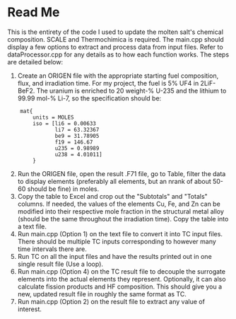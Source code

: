 # Read Me
This is the entirety of the code I used to update the molten salt's chemical composition. SCALE and Thermochimica is required.
The main.cpp should display a few options to extract and process data from input files. Refer to dataProcessor.cpp for any details as to how each function works.
The steps are detailed below:

1. Create an ORIGEN file with the appropriate starting fuel composition, flux, and irradiation time. For my project, the fuel is 5% UF4 in 2LiF-BeF2. The uranium is enriched to 20 weight-% U-235 and the lithium to 99.99 mol-% Li-7, so the specification should be:

```
    mat{
        units = MOLES
        iso = [li6 = 0.00633
               li7 = 63.32367
               be9 = 31.78905
               f19 = 146.67
               u235 = 0.98989
               u238 = 4.01011]
        }
 ```
        
2. Run the ORIGEN file, open the result .F71 file, go to Table, filter the data to display elements (preferably all elements, but an nrank of about 50-60 should be fine) in moles.
3. Copy the table to Excel and crop out the "Subtotals" and "Totals" columns. If needed, the values of the elements Cu, Fe, and Zn can be modified into their respective mole fraction in the structural metal alloy (should be the same throughout the irradiation time). Copy the table into a text file.
4. Run main.cpp (Option 1) on the text file to convert it into TC input files. There should be multiple TC inputs corresponding to however many time intervals there are.
5. Run TC on all the input files and have the results printed out in one single result file (Use a loop).
6. Run main.cpp (Option 4) on the TC result file to decouple the surrogate elements into the actual elements they represent. Optionally, it can also calculate fission products and HF composition. This should give you a new, updated result file in roughly the same format as TC.
7. Run main.cpp (Option 2) on the result file to extract any value of interest.
